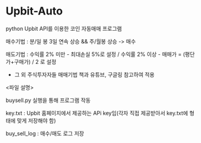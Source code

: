 # Upbit-Auto
python Upbit API를 이용한 코인 자동매매 프로그램

매수기법 : 분/일 봉 3일 연속 상승 && 주/월봉 상승 -> 매수

매도기법 : 수익률 2% 미만 - 최대손실 5%로 설정 / 수익률 2% 이상 - 매매가 = (평단가+구매가) / 2 로 설정

 * 그 외 주식투자자들 매매기법 책과 유튜브, 구글링 참고하여 적용



<파일 설명>

buysell.py 실행을 통해 프로그램 작동

key.txt : Upbit 홈페이지에서 제공하는 APi key임(각자 직접 제공받아서 key.txt에 형태에 맞게 저장해야 함)

buy_sell_log : 매수/매도 로그 저장
